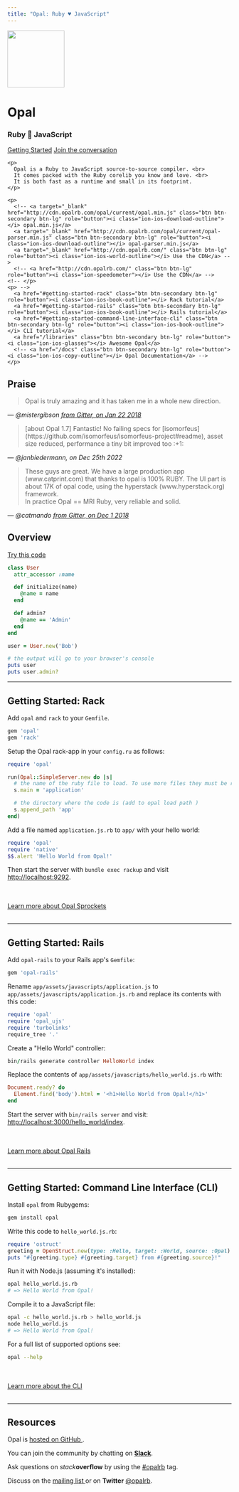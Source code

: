 ```yaml
---
title: "Opal: Ruby ♥︎ JavaScript"
---
```


<div class="jumbotron opal-front-jumbo">
  <div class="page-header">
    <img src='https://secure.gravatar.com/avatar/88298620949a6534d403da2e356c9339?s=420&d=https://a248.e.akamai.net/assets.github.com%2Fimages%2Fgravatars%2Fgravatar-org-420.png' alt='' width='128' height='128' />
    <h1>Opal</h1>
    <h3 class="tagline"><span class="first">Ruby</span> <span title="loves">💛</span> <span class="last">JavaScript</span></h3>
    <p class="cta-group">
      <a href="#getting-started" class="cta btn btn-primary btn-lg" role="button"><i class="ion-ios-book"></i> Getting Started</a>
      <a href="https://slack.opalrb.com" class="cta " role="button"><i class="ion-chatbubbles"></i> Join the conversation</a>
    </p>

    <p>
      Opal is a Ruby to JavaScript source-to-source compiler. <br>
      It comes packed with the Ruby corelib you know and love. <br>
      It is both fast as a runtime and small in its footprint.
    </p>

    <p>
      <!-- <a target="_blank" href="http://cdn.opalrb.com/opal/current/opal.min.js" class="btn btn-secondary btn-lg" role="button"><i class="ion-ios-download-outline"></i> opal.min.js</a>
      <a target="_blank" href="http://cdn.opalrb.com/opal/current/opal-parser.min.js" class="btn btn-secondary btn-lg" role="button"><i class="ion-ios-download-outline"></i> opal-parser.min.js</a>
      <a target="_blank" href="http://cdn.opalrb.com/" class="btn btn-lg" role="button"><i class="ion-ios-world-outline"></i> Use the CDN</a> -->
      <!-- <a href="http://cdn.opalrb.com/" class="btn btn-lg" role="button"><i class="ion-speedometer"></i> Use the CDN</a> -->
    <!-- </p>
    <p> -->
      <a href="#getting-started-rack" class="btn btn-secondary btn-lg" role="button"><i class="ion-ios-book-outline"></i> Rack tutorial</a>
      <a href="#getting-started-rails" class="btn btn-secondary btn-lg" role="button"><i class="ion-ios-book-outline"></i> Rails tutorial</a>
      <a href="#getting-started-command-line-interface-cli" class="btn btn-secondary btn-lg" role="button"><i class="ion-ios-book-outline"></i> CLI tutorial</a>
      <a href="/libraries" class="btn btn-secondary btn-lg" role="button"><i class="ion-ios-glasses"></i> Awesome Opal</a>
      <!-- <a href="/docs" class="btn btn-secondary btn-lg" role="button"><i class="ion-ios-copy-outline"></i> Opal Documentation</a> -->
    </p>

  </div>
</div>

## Praise

<div class="praise">
  <div class="praise-item">
  <blockquote>Opal is truly amazing and it has taken me in a whole new direction.</blockquote>
  <em>— @mistergibson <a href="https://gitter.im/opal/opal?at=5a652b8de014122650743f80">from Gitter, on Jan 22 2018</a></em>
  </div class="praise-item">
  <div class="praise-item">
  <blockquote>[about Opal 1.7] Fantastic! No failing specs for [isomorfeus](https://github.com/isomorfeus/isomorfeus-project#readme), asset size reduced, performance a tiny bit improved too :+1:</blockquote>
  <em>— @janbiedermann, on Dec 25th 2022</a></em>
  </div class="praise-item">
  <div class="praise-item">
  <blockquote>These guys are great. We have a large production app (www.catprint.com) that thanks to opal is 100% RUBY. The UI part is about 17K of opal code, using the hyperstack (www.hyperstack.org) framework.<br>
  In practice Opal == MRI Ruby, very reliable and solid.</blockquote>
  <em>— @catmando <a href="https://gitter.im/opal/opal?at=5c02cd4b9f38cc0fd58c3b7f">from Gitter, on Dec 1 2018</a></em>
  </div class="praise-item">
</div>


## Overview

<p class="run-code"><a href="/try" class="btn btn-default btn-code">Try this code <i style="vertical-align: middle" class="ion-ios-play"></i></a></p>

```ruby
class User
  attr_accessor :name

  def initialize(name)
    @name = name
  end

  def admin?
    @name == 'Admin'
  end
end

user = User.new('Bob')

# the output will go to your browser's console
puts user
puts user.admin?
```


---

<span id="getting-started">

## Getting Started: Rack

Add `opal` and `rack` to your `Gemfile`.

```ruby
gem 'opal'
gem 'rack'
```

Setup the Opal rack-app in your `config.ru` as follows:

```ruby
require 'opal'

run(Opal::SimpleServer.new do |s|
  # the name of the ruby file to load. To use more files they must be required from here (see app)
  s.main = 'application'

  # the directory where the code is (add to opal load path )
  s.append_path 'app'
end)
```

Add a file named `application.js.rb` to `app/` with your hello world:

```ruby
require 'opal'
require 'native'
$$.alert 'Hello World from Opal!'
```

Then start the server with `bundle exec rackup` and visit [http://localhost:9292](http://localhost:9292).

<br>
<br>
<a href="https://github.com/opal/opal-sprockets#readme" class="btn btn-primary btn-lg" role="button"><i class="ion-ios-book-outline"></i> Learn more about Opal Sprockets</a>
<br>
<br>


---

## Getting Started: Rails

Add `opal-rails` to your Rails app's `Gemfile`:

```ruby
gem 'opal-rails'
```

Rename `app/assets/javascripts/application.js` to `app/assets/javascripts/application.js.rb` and replace its contents with this code:

```ruby
require 'opal'
require 'opal_ujs'
require 'turbolinks'
require_tree '.'
```

Create a "Hello World" controller:

```ruby
bin/rails generate controller HelloWorld index
```

Replace the contents of `app/assets/javascripts/hello_world.js.rb` with:

```ruby
Document.ready? do
  Element.find('body').html = '<h1>Hello World from Opal!</h1>'
end
```

Start the server with `bin/rails server` and visit: [http://localhost:3000/hello_world/index](http://localhost:3000/hello_world/index).

<br>
<br>
<a href="https://github.com/opal/opal-rails#readme" class="btn btn-primary btn-lg" role="button"><i class="ion-ios-book-outline"></i> Learn more about Opal Rails</a>
<br>
<br>

---

## Getting Started: Command Line Interface (CLI)

Install `opal` from Rubygems:

```bash
gem install opal
```

Write this code to `hello_world.js.rb`:

```ruby
require 'ostruct'
greeting = OpenStruct.new(type: :Hello, target: :World, source: :Opal)
puts "#{greeting.type} #{greeting.target} from #{greeting.source}!"
```

Run it with Node.js (assuming it's installed):

```bash
opal hello_world.js.rb
# => Hello World from Opal!
```

Compile it to a JavaScript file:

```bash
opal -c hello_world.js.rb > hello_world.js
node hello_world.js
# => Hello World from Opal!
```

For a full list of supported options see:

```bash
opal --help
```


<br>
<br>
<a href="https://github.com/opal/opal#usage" class="btn btn-primary btn-lg" role="button"><i class="ion-ios-book-outline"></i> Learn more about the CLI</a>
<br>
<br>



---

## Resources

<div class="page-header">
  <p>
    Opal is <a href="http://github.com/opal/opal#readme">hosted on GitHub <i class="ion-social-github"></i></a>.
  </p>

  <p>
    You can join the community by chatting <i class="ion-chatbubbles"></i> on <a href="https://slack.opalrb.com"><b>Slack</b></a>.
  </p>

  <p>
    Ask questions on <i>stack</i><b>overflow</b> by using the <a href="http://stackoverflow.com/questions/ask?tags=opalrb">#opalrb</a> tag.
  </p>

  <p>
    Discuss on the <a href="https://groups.google.com/forum/#!forum/opalrb">mailing list <i class="ion-email"></i></a>
    or on <i class="ion-social-twitter"></i> <b>Twitter</b> <a href="http://twitter.com/opalrb">@opalrb</a>.
  </p>
</div>

